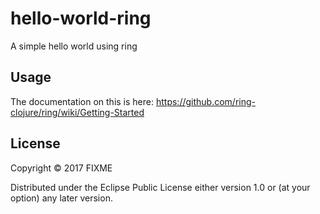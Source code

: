 # hello-world-ring

A simple hello world using ring

## Usage

The documentation on this is here: https://github.com/ring-clojure/ring/wiki/Getting-Started

## License

Copyright © 2017 FIXME

Distributed under the Eclipse Public License either version 1.0 or (at
your option) any later version.
